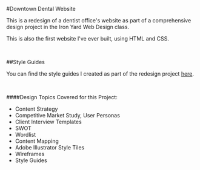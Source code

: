 #Downtown Dental Website

This is a redesign of a dentist office's website as part of a comprehensive design project in the Iron Yard Web Design class.

This is also the first website I've ever built, using HTML and CSS. 

<br>

##Style Guides

You can find the style guides I created as part of the redesign project [here](http://michellechild.github.io/downtowndental_styleguides/). 

<br>

####Design Topics Covered for this Project:


* Content Strategy
* Competitive Market Study, User Personas
* Client Interview Templates
* SWOT
* Wordlist
* Content Mapping
* Adobe Illustrator Style Tiles
* Wireframes
* Style Guides

